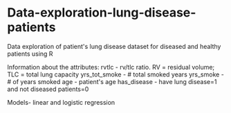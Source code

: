 # Data-exploration-lung-disease-patients
Data exploration of patient's lung disease dataset for diseased and healthy patients using R

Information about the attributes:
rvtlc - rv/tlc ratio. RV = residual volume; TLC = total lung capacity
yrs_tot_smoke - # total smoked years
yrs_smoke - # of years smoked
age - patient's age
has_disease - have lung disease=1 and not diseased patients=0


Models- linear and logistic regression
